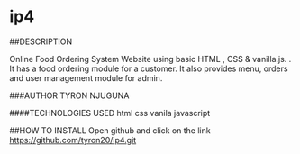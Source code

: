 # ip4
##DESCRIPTION

Online Food Ordering System Website using basic  HTML , CSS & vanilla.js. . It has a food ordering module for a customer. It also provides menu, orders and user management module for admin.


###AUTHOR
TYRON NJUGUNA

####TECHNOLOGIES USED
html
css
vanila javascript

##HOW TO INSTALL
Open github and click on the link 
https://github.com/tyron20/ip4.git

